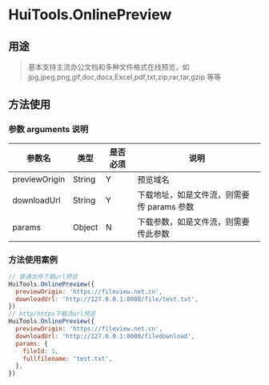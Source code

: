 # HuiTools.OnlinePreview

## 用途

> 基本支持主流办公文档和多种文件格式在线预览，如 jpg,jpeg,png,gif,doc,docx,Excel,pdf,txt,zip,rar,tar,gzip 等等

## 方法使用

### 参数 arguments 说明

| 参数名        | 类型   | 是否必须 | 说明                                       |
| ------------- | ------ | -------- | ------------------------------------------ |
| previewOrigin | String | Y        | 预览域名                                   |
| downloadUrl   | String | Y        | 下载地址，如是文件流，则需要传 params 参数 |
| params        | Object | N        | 下载参数，如是文件流，则需要传此参数       |

### 方法使用案例

```js
// 普通文件下载url预览
HuiTools.OnlinePreview({
  previewOrigin: 'https://fileview.net.cn',
  downloadUrl: 'http://127.0.0.1:8080/file/test.txt',
})
// http/https下载流url预览
HuiTools.OnlinePreview({
  previewOrigin: 'https://fileview.net.cn',
  downloadUrl: 'http://127.0.0.1:8080/filedownload',
  params: {
    fileId: 1,
    fullfilename: 'test.txt',
  },
})
```
